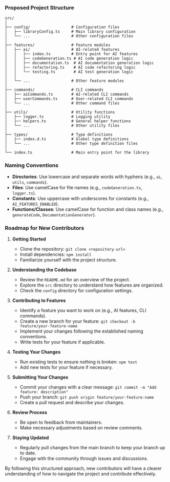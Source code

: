 ### Proposed Project Structure

```
src/
│
├── config/                  # Configuration files
│   ├── libraryConfig.ts     # Main library configuration
│   └── ...                  # Other configuration files
│
├── features/                # Feature modules
│   ├── ai/                  # AI-related features
│   │   ├── index.ts         # Entry point for AI features
│   │   ├── codeGeneration.ts # AI code generation logic
│   │   ├── documentation.ts  # AI documentation generation logic
│   │   ├── refactoring.ts    # AI code refactoring logic
│   │   └── testing.ts        # AI test generation logic
│   │
│   └── ...                  # Other feature modules
│
├── commands/                # CLI commands
│   ├── aiCommands.ts        # AI-related CLI commands
│   ├── userCommands.ts      # User-related CLI commands
│   └── ...                  # Other command files
│
├── utils/                   # Utility functions
│   ├── logger.ts            # Logging utility
│   ├── helpers.ts           # General helper functions
│   └── ...                  # Other utility files
│
├── types/                   # Type definitions
│   ├── index.d.ts           # Global type definitions
│   └── ...                  # Other type definition files
│
└── index.ts                 # Main entry point for the library
```

### Naming Conventions

- **Directories**: Use lowercase and separate words with hyphens (e.g., `ai`, `utils`, `commands`).
- **Files**: Use camelCase for file names (e.g., `codeGeneration.ts`, `logger.ts`).
- **Constants**: Use uppercase with underscores for constants (e.g., `AI_FEATURES_ENABLED`).
- **Functions/Classes**: Use camelCase for function and class names (e.g., `generateCode`, `DocumentationGenerator`).

### Roadmap for New Contributors

1. **Getting Started**
   - Clone the repository: `git clone <repository-url>`
   - Install dependencies: `npm install`
   - Familiarize yourself with the project structure.

2. **Understanding the Codebase**
   - Review the `README.md` for an overview of the project.
   - Explore the `src` directory to understand how features are organized.
   - Check the `config` directory for configuration settings.

3. **Contributing to Features**
   - Identify a feature you want to work on (e.g., AI features, CLI commands).
   - Create a new branch for your feature: `git checkout -b feature/your-feature-name`
   - Implement your changes following the established naming conventions.
   - Write tests for your feature if applicable.

4. **Testing Your Changes**
   - Run existing tests to ensure nothing is broken: `npm test`
   - Add new tests for your feature if necessary.

5. **Submitting Your Changes**
   - Commit your changes with a clear message: `git commit -m "Add feature: description"`
   - Push your branch: `git push origin feature/your-feature-name`
   - Create a pull request and describe your changes.

6. **Review Process**
   - Be open to feedback from maintainers.
   - Make necessary adjustments based on review comments.

7. **Staying Updated**
   - Regularly pull changes from the main branch to keep your branch up to date.
   - Engage with the community through issues and discussions.

By following this structured approach, new contributors will have a clearer understanding of how to navigate the project and contribute effectively.